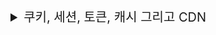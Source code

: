 <details>
<summary style="font-size:20px">쿠키, 세션, 토큰, 캐시 그리고 CDN</summary>
<div markdown="1">
<br/>
<h2>🤔 위 카테고리는 어떤 공통점을 갖나요?</h2>

- 반복되는 작업은 줄일수록 좋습니다. 자주 사용하는 웹사이트에 들어갈 때마다 매번 로그인해야 한다면 웹 사이트를 이용하는 것에 많은 리소스가 소요됩니다.

- 때문에 한 번 작성하거나 사용한 뒤에는 반복적으로 작업하지 않도록 저장해 두는 것이 효율적입니다.

- 웹 환경에서는 이처럼 **반복적으로 사용되는 데이터나 정보를 종류와 특성에 맞게 저장하고 재활용**하기 위해 여러 방식을 사용합니다.

<br/>
<h3>🍪 쿠키 : 브라우저에 저장되는 정보</h3>

- 쿠키는 웹 엔진에 저장되는 작은 텍스트 조각입니다. 쿠키에는 사용자에게 맡겨도 되는 정보만 저장되어 사용됩니다.

- 남에게 탈취되거나 사용자에 의해 조작되어도 크게 문제되지 않을 정보를 브라우저에 저장함으로써 웹 사이트 이용을 편리하게 해주는 것이 쿠키입니다.

<br/>
<h3>🎸 세션 : 서버가 나를 알아보는 방법</h3>

- Http stateless를 유지하기 위해 사용되며 사이트에 로그인한 상태라는 점을 서버에 인증해 인가가 가능해집니다.

- 서버에서 발급되며 서버에서 영화관에서 티켓을 보관용 부분만 찢어 건네주듯 세션 아이디를 사용자에게 전달하고, 메모리에 아이디 사본을 어떤 사용자인지 적어 보관합니다.

- 세션은 로그인 여부 등 사용자와 서버의 관계가 기억되어 보존되고 있는 상태를 말합니다.

<br/>
<h3>🔖 토큰 : 세션과는 또 다른 나를 알아보는 방법</h3>

- 모든 인가 처리를 세션으로 할 수 있다고 생각할 수 있지만 세션에 단점이 존재합니다. 세션을 사용하게 된다면 해당 정보는 메모리에 남게 되어 사용자가 많아지면 메모리 공간이 부족해져 서버에 부하가 걸리고 화면이 움직이지 않는 등의 문제가 발생할 수 있습니다.

- 토큰 방식은 토큰을 받아간 사용자가 이를 쿠키로 저장해 두고 필요할 때마다 제시하며 서버는 발급된 토큰을 알아보고 사용자 요청을 허가합니다. 저장 및 관리 책임 소재를 사용자에게 맡기는 것이죠

- 토큰도 모든 문제를 해결해주진 못합니다. 책임 소재를 사용자에게 두기 때문에 사용자의 상태를 원하는대로 통제하지 못하기 때문입니다.

<br/>
<h3>💸 캐시(cache) : 전송량은 줄이고 속도는 높이고</h3>

- 캐시는 인터넷 환경 뿐만아니라 다양한 곳에서 사용되는 개념입니다. 컴퓨터의 하드웨어 안에서도 메모리 안에 들어있는 정보를 더 빨리 가져올 수 있도록 하는 CPU 캐시 등이 존재합니다.

- 웹에서 가까이 접하는 캐시는 브라우저 캐시입니다. 사용자가 컴퓨터나 스마트폰에서 인터넷 서핑할 때 받아온 데이터는 브라우저에 캐시 형태로 저장됩니다.

- 캐시 덕분에 사용자는 같은 사이트를 다시 방문하거나 동영상을 다시 시청할 때 추가로 통신비를 지출하지 않고 로딩 없이 콘텐츠를 이용할 수 있습니다.

<h2>❓ 쿠키와 캐시의 차이는 무엇인가요?</h2>

- 쿠키와 캐시 모두 정보를 저장하여 재활용하는 기술이지만, 쿠키는 사용자의 수고를 덜어주는 데 목적을 두고 캐시는 데이터의 전송량을 줄이고 서비스 이용 속도를 높이는 목적을 둡니다.


<br/>
<h3>💻 CDN : 서버 부담은 줄이고 사용자와는 가깝게</h3>

- CDN은 여러 지역에 설치된 캐시 서버들을 사용하여 본 서버로 들어오는 요청들을 분산 처리하는 서비스입니다.

- CDN을 사용하면 본 서버는 캐시 서버에 데이터를 한 번씩만 전송하면 됩니다. CDN이 마치 세계적으로 유명한 체인점 같아서 본사의 부담을 최소화하고 사용자 역시 데이터를 보다 빠르고 안정적으로 받아올 수 있는 것입니다.


</div>
</details>